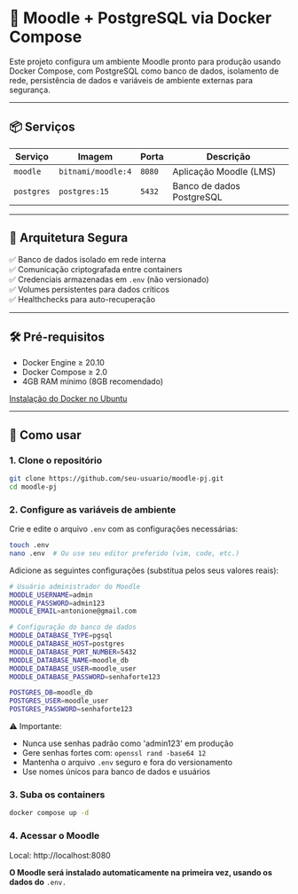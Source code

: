 # 📘 Moodle + PostgreSQL via Docker Compose


Este projeto configura um ambiente Moodle pronto para produção usando Docker Compose, com PostgreSQL como banco de dados, isolamento de rede, persistência de dados e variáveis de ambiente externas para segurança.

---

## 📦 Serviços

| Serviço   | Imagem             | Porta     | Descrição                          |
|-----------|--------------------|-----------|------------------------------------|
| `moodle`  | `bitnami/moodle:4` | `8080`    | Aplicação Moodle (LMS)             |
| `postgres`| `postgres:15`      | `5432`    | Banco de dados PostgreSQL          |

---

## 🔐 Arquitetura Segura

✅ Banco de dados isolado em rede interna  
✅ Comunicação criptografada entre containers  
✅ Credenciais armazenadas em `.env` (não versionado)  
✅ Volumes persistentes para dados críticos  
✅ Healthchecks para auto-recuperação 

---

## 🛠️ Pré-requisitos

- Docker Engine ≥ 20.10
- Docker Compose ≥ 2.0
- 4GB RAM mínimo (8GB recomendado)

[Instalação do Docker no Ubuntu](https://docs.docker.com/engine/install/ubuntu/)

---

## 🚀 Como usar

### 1. Clone o repositório

```bash
git clone https://github.com/seu-usuario/moodle-pj.git
cd moodle-pj
```

### 2. Configure as variáveis de ambiente

Crie e edite o arquivo `.env` com as configurações necessárias:

```bash
touch .env 
nano .env  # Ou use seu editor preferido (vim, code, etc.)
```

Adicione as seguintes configurações (substitua pelos seus valores reais):

```bash
# Usuário administrador do Moodle
MOODLE_USERNAME=admin
MOODLE_PASSWORD=admin123
MOODLE_EMAIL=antonione@gmail.com

# Configuração do banco de dados
MOODLE_DATABASE_TYPE=pgsql
MOODLE_DATABASE_HOST=postgres
MOODLE_DATABASE_PORT_NUMBER=5432
MOODLE_DATABASE_NAME=moodle_db
MOODLE_DATABASE_USER=moodle_user
MOODLE_DATABASE_PASSWORD=senhaforte123

POSTGRES_DB=moodle_db
POSTGRES_USER=moodle_user
POSTGRES_PASSWORD=senhaforte123
```
⚠️ Importante:

- Nunca use senhas padrão como 'admin123' em produção
- Gere senhas fortes com: `openssl rand -base64 12`
- Mantenha o arquivo `.env` seguro e fora do versionamento
- Use nomes únicos para banco de dados e usuários


### 3. Suba os containers

```bash
docker compose up -d
```

### 4. Acessar o Moodle

Local: http://localhost:8080

**O Moodle será instalado automaticamente na primeira vez, usando os dados do** `.env.`